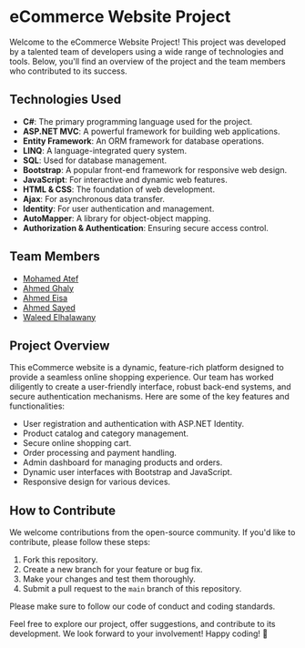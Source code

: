 # eCommerce Website Project

Welcome to the eCommerce Website Project! This project was developed by a talented team of developers using a wide range of technologies and tools. Below, you'll find an overview of the project and the team members who contributed to its success.

## Technologies Used

- **C#**: The primary programming language used for the project.
- **ASP.NET MVC**: A powerful framework for building web applications.
- **Entity Framework**: An ORM framework for database operations.
- **LINQ**: A language-integrated query system.
- **SQL**: Used for database management.
- **Bootstrap**: A popular front-end framework for responsive web design.
- **JavaScript**: For interactive and dynamic web features.
- **HTML & CSS**: The foundation of web development.
- **Ajax**: For asynchronous data transfer.
- **Identity**: For user authentication and management.
- **AutoMapper**: A library for object-object mapping.
- **Authorization & Authentication**: Ensuring secure access control.

## Team Members

- [Mohamed Atef](https://github.com/Mohamed27Atef)
- [Ahmed Ghaly](https://github.com/AhmedGhaly)
- [Ahmed Eisa](https://github.com/ahmedeisa22)
- [Ahmed Sayed](https://github.com/Ahmedsayedom)
- [Waleed Elhalawany](https://github.com/Willoq)

## Project Overview

This eCommerce website is a dynamic, feature-rich platform designed to provide a seamless online shopping experience. Our team has worked diligently to create a user-friendly interface, robust back-end systems, and secure authentication mechanisms. Here are some of the key features and functionalities:

- User registration and authentication with ASP.NET Identity.
- Product catalog and category management.
- Secure online shopping cart.
- Order processing and payment handling.
- Admin dashboard for managing products and orders.
- Dynamic user interfaces with Bootstrap and JavaScript.
- Responsive design for various devices.

## How to Contribute

We welcome contributions from the open-source community. If you'd like to contribute, please follow these steps:

1. Fork this repository.
2. Create a new branch for your feature or bug fix.
3. Make your changes and test them thoroughly.
4. Submit a pull request to the `main` branch of this repository.

Please make sure to follow our code of conduct and coding standards.



Feel free to explore our project, offer suggestions, and contribute to its development. We look forward to your involvement!
Happy coding! 🚀
